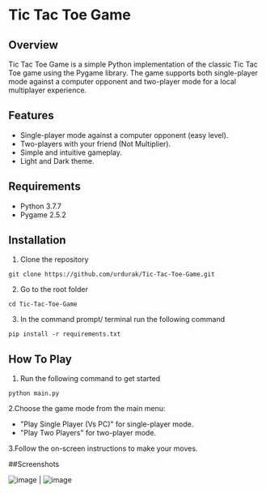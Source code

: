 # Tic Tac Toe Game

## Overview

Tic Tac Toe Game is a simple Python implementation of the classic Tic Tac Toe game using the Pygame library. The game supports both single-player mode against a computer opponent and two-player mode for a local multiplayer experience.

## Features

- Single-player mode against a computer opponent (easy level).
- Two-players with your friend (Not Multiplier).
- Simple and intuitive gameplay.
- Light and Dark theme.

## Requirements

- Python 3.7.7
- Pygame 2.5.2

## Installation

1. Clone the repository
```
git clone https://github.com/urdurak/Tic-Tac-Toe-Game.git
```

2. Go to the root folder
```
cd Tic-Tac-Toe-Game
```
3. In the command prompt/ terminal run the following command
```
pip install -r requirements.txt
```


## How To Play 

1. Run the following command to get started
```
python main.py
```
2.Choose the game mode from the main menu:

- "Play Single Player (Vs PC)" for single-player mode.
- "Play Two Players" for two-player mode.

3.Follow the on-screen instructions to make your moves.

##Screenshots

![image](https://github.com/urdurak/Tic-Tac-Toe-Game/assets/67443143/c905700e-125c-4a45-b58a-489655ca9459) | ![image](https://github.com/urdurak/Tic-Tac-Toe-Game/assets/67443143/c905700e-125c-4a45-b58a-489655ca9459)
